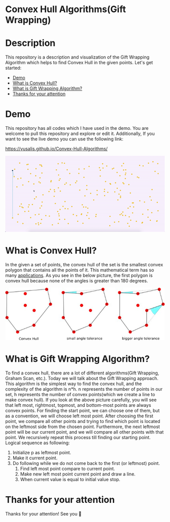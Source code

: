 # Convex Hull Algorithms(Gift Wrapping)

# Description

This repository is a description and visualization of the Gift Wrapping Algorithm which helps to find Convex Hull in the given points. Let's get started:

-   [Demo](#demo)
-   [What is Convex Hull?](#What-is-Convex-Hull?)
-   [What is Gift Wrapping Algorithm?](#What-is-Gift-Wrapping-Algorithm)
-   [Thanks for your attention](#Thanks-for-your-attention)

# Demo

This repository has all codes which I have used in the demo. You are welcome to pull this repository and explore or edit it. Additionally, If you want to see the live demo you can use the following link:

https://vusalis.github.io/Convex-Hull-Algorithms/

![Demo](demos/demo.gif)

# What is Convex Hull?

In the given a set of points, the convex hull of the set is the smallest convex polygon that contains all the points of it. This mathematical term has so many [applications](https://en.wikipedia.org/wiki/Convex_hull#Applications). As you see in the below picture, the first polygon is convex hull because none of the angles is greater than 180 degrees.

![Convex example](demos/convex.jpg)

# What is Gift Wrapping Algorithm?

To find a convex hull, there are a lot of different algorithms(Gift Wrapping, Graham Scan, etc.). Today we will talk about the Gift Wrapping approach. This algorithm is the simplest way to find the convex hull, and the complexity of the algorithm is n\*h. n represents the number of points in our set, h represents the number of convex points(which we create a line to make convex hull). If you look at the above picture carefully, you will see that left most, rightmost, topmost, and bottom-most points are always convex points. For finding the start point, we can choose one of them, but as a convention, we will choose left most point. After choosing the first point, we compare all other points and trying to find which point is located on the leftmost side from the chosen point. Furthermore, the next leftmost point will be our current point, and we will compare all other points with that point. We recursively repeat this process till finding our starting point. Logical sequence as following:

1. Initialize p as leftmost point.
1. Make it current point.
1. Do following while we do not come back to the first (or leftmost) point.
    1. Find left most point compare to current point.
    1. Make new left most point current point and draw a line.
    1. When current value is equal to initial value stop.

# Thanks for your attention

Thanks for your attention! See you 👋
